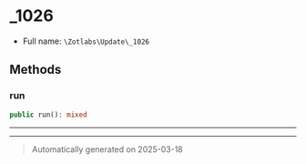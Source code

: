 
# _1026





* Full name: `\Zotlabs\Update\_1026`




## Methods


### run



```php
public run(): mixed
```












***


***
> Automatically generated on 2025-03-18
